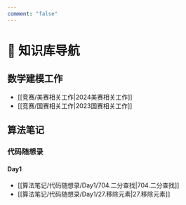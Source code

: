 ```yaml
---
comment: "false"
---
```

# 📒 知识库导航

## 数学建模工作

- [[竞赛/美赛相关工作|2024美赛相关工作]]
- [[竞赛/国赛相关工作|2023国赛相关工作]]

## 算法笔记
### 代码随想录
#### Day1
- [[算法笔记/代码随想录/Day1/704.二分查找|704.二分查找]]
- [[算法笔记/代码随想录/Day1/27.移除元素|27.移除元素]]